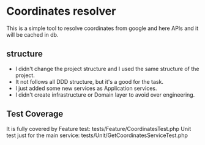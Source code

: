 # Coordinates resolver
This is a simple tool to resolve coordinates from google and here APIs and it will be cached in db.
## structure
* I didn't change the project structure and I used the same structure of the project.
* It not follows all DDD structure, but it's a good for the task.
* I just added some new services as Application services.
* I didn't create infrastructure or Domain layer to avoid over engineering.
## Test Coverage
It is fully covered by Feature test: tests/Feature/CoordinatesTest.php
Unit test just for the main service: tests/Unit/GetCoordinatesServiceTest.php
